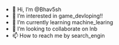 - 👋 Hi, I’m @Bhav5sh
- 👀 I’m interested in game_devloping!!
- 🌱 I’m currently learning machine_learing
- 💞️ I’m looking to collaborate on lnb
- 📫 How to reach me by search_engin

<!---
Bhav5sh/Bhav5sh is a ✨ special ✨ repository because its `README.md` (this file) appears on your GitHub profile.
You can click the Preview link to take a look at your changes.
--->
